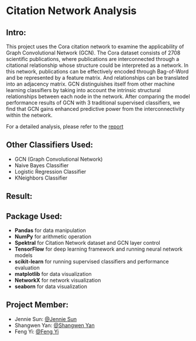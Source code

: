 # Citation Network Analysis

## Intro:
This project uses the Cora citation network to examine the applicability of Graph Convolutional Network (GCN). The Cora dataset consists of 2708 scientific publications, where publications are interconnected through a citational relationship whose structure could be interpreted as a network. In this network, publications can be effectively encoded through Bag-of-Word and be represented by a feature matrix. And relationships can be translated into an adjacency matrix. GCN distinguishes itself from other machine learning classifiers by taking into account the intrinsic structural relationships between each node in the network. After comparing the model performance results of GCN with 3 traditional supervised classifiers, we find that GCN gains enhanced predictive power from the interconnectivity within the network. 

For a detailed analysis, please refer to the [report](./Resources/703_Team_Orange_Report.pdf)

## Other Classifiers Used:
- GCN (Graph Convolutional Network)
- Naive Bayes Classifier
- Logistic Regression Classifier
- KNeighbors Classifier

## Result:



## Package Used:
- **Pandas** for data manipulation
- **NumPy** for arithmetic operation
- **Spektral** for Citation Network dataset and GCN layer control
- **TensorFlow** for deep learning framework and running neural network models
- **scikit-learn** for running supervised classifiers and performance evaluation
- **matplotlib** for data visualization
- **NetworkX** for network visualization
- **seaborn** for data visualization

## Project Member:
- Jennie Sun: [@Jennie Sun](https://github.com/jenniesun)
- Shangwen Yan: [@Shangwen Yan](https://github.com/notfy111)
- Feng Yi: [@Feng Yi](https://github.com/shangwenyan)


